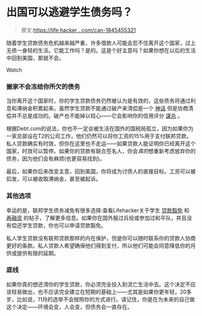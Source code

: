 # 出国可以逃避学生债务吗？

> 原文:[https://life hacker . com/can-1845455321](https://lifehacker.com/can-you-escape-your-student-debt-by-leaving-the-country-1845455321)

随着学生贷款债务危机越来越严重，许多借款人可能会忍不住离开这个国家，过上无债一身轻的生活。它能工作吗？是的。这是个好主意吗？如果你想在以后的生活中回到美国，那就不会。

Watch

### **搬家不会冻结你所欠的债务**

当你离开这个国家时，你的学生贷款债务仍然被认为是有效的，这些债务将通过利息和滞纳金积累起来。虽然学生贷款不能通过破产来清偿是一个 [神话](https://www.npr.org/2020/01/22/797330613/myth-busted-turns-out-bankruptcy-can-wipe-out-student-loan-debt-after-all) 但是协商清偿并不总是成功的。破产也不能掉以轻心——它会影响你的信用评分 [谋杀](https://twocents.lifehacker.com/what-really-happens-when-you-file-for-bankruptcy-1781919974) 。

根据Debt.com的说法，你也不一定会被生活在国外的国税局孤立，因为如果你为一家总部设在T2的公司工作，他们仍然可以将你工资的15%用于支付联邦贷款。私人贷款确实有时效，但你在这里也不走运——如果贷款人能证明你已经离开这个国家，时效可以暂停。如果你的贷款有联合签名人，你会*真的*想重新考虑放弃你的债务，因为他们会有麻烦(也更容易找到)。 

最后，如果你后来改变主意，回到美国，你将成为讨债人的直接目标。工资可以被扣发，可以被收取滞纳金，甚至被起诉。

### **其他选项**

幸运的是，联邦学生债务减免有很多选择:查看Lifehacker关于学生 [贷款豁免](https://twocents.lifehacker.com/all-the-ways-you-can-get-your-student-loans-forgiven-1832647791) 和 [再融资](https://twocents.lifehacker.com/what-to-know-about-consolidating-and-refinancing-your-s-1825210047) 的帖子，了解更多信息。如果你在国外服过兵役或参加过和平队，并且没有偿还学生贷款，你也可以申请贷款豁免。

私人学生贷款没有联邦贷款那样的内在保护，但是你可以随时联系你的贷款人协商更好的条款。私人贷款人希望确保他们得到支付，所以他们可能会同意降低你的月供或提供有限的延期。

### **底线**

如果你真的想还清你的学生贷款，你必须完全投入到流亡生活中去。这个决定不应该轻易做出，也不应该完全建立在短期的基础上——尤其是如果你更年轻，20多岁，比如说，11月的选举不会按照你的方式进行。请记住，你是在为未来的自己做这个决定——环境会变，人会变，但债务会一直存在。
